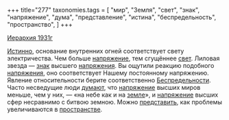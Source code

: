 +++
title="277"
taxonomies.tags = [
 "мир",
 "Земля",
 "свет",
 "знак",
 "напряжение",
 "дума",
 "представление",
 "истина",
 "беспредельность",
 "пространство",
]
+++

[Иерархия 1931г](/agni/1931)

[Истинно](/tags/истина), основание внутренних огней соответствует свету электричества. Чем больше [напряжение](/tags/напряжение), тем сгущённее [свет](/tags/свет). Лиловая звезда — [знак](/tags/знак) высшего [напряжения](/tags/напряжение). Вы ощутили реакцию подобного [напряжения](/tags/напряжение), оно соответствует Нашему постоянному напряжению. Явление относительности берите соответственно [Беспредельности](/tags/беспредельность). Часто несведущие люди [думают](/tags/дума), что [напряжение](/tags/напряжение) высших миров меньше, чем у них, — «на небе как и на [земле](/tags/Земля)», и [напряжение](/tags/напряжение) высших сфер несравнимо с битвою земною. Можно [представить](/tags/представление), как проблемы увеличиваются в [пространстве](/tags/пространство).   

